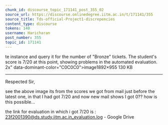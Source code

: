 ```yaml
---
chunk_id: discourse_topic_171141_post_355_02
source_url: https://discourse.onlinedegree.iitm.ac.in/t/171141/355
source_title: Tds-official-Project1-discrepencies
content_type: discourse
tokens: 140
username: Haricharan
post_number: 355
topic_id: 171141
---
```


te instance and query it for the number of "Bronze" tickets. The student's score is 7/20 at this point, showing problems in the automated evaluation. 2x" data-dominant-color="C0C0C0">image1892×955 130 KB

---

Respected Sir,

see the above image its from the scores we got from mail just before the latest one, in that I had got 7/20 and now new mail shows I got 0?? how is this possible…

the link for evaluation in which i got 7/20 is : 23f2001390@ds.study.iitm.ac.in_evaluation.log - Google Drive
